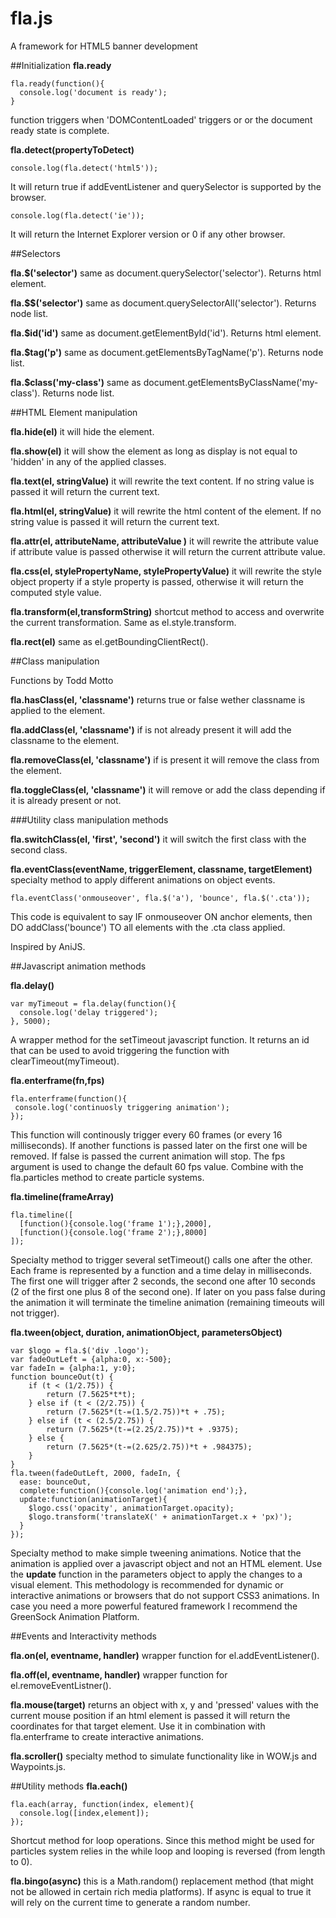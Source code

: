 # fla.js

A framework for HTML5 banner development

##Initialization
**fla.ready**
```
fla.ready(function(){
  console.log('document is ready');
}
```  

function triggers when 'DOMContentLoaded' triggers or or the document ready state is complete.

**fla.detect(propertyToDetect)**
```
console.log(fla.detect('html5'));
```

It will return true if addEventListener and querySelector is supported by the browser.

```
console.log(fla.detect('ie'));
```
It will return the Internet Explorer version or 0 if any other browser.

##Selectors

**fla.$('selector')** same as document.querySelector('selector').  Returns html element.

**fla.$$('selector')** same as document.querySelectorAll('selector').  Returns node list.

**fla.$id('id')** same as document.getElementById('id').  Returns html element.

**fla.$tag('p')** same as document.getElementsByTagName('p').  Returns node list.

**fla.$class('my-class')** same as document.getElementsByClassName('my-class'). Returns node list.

##HTML Element manipulation

**fla.hide(el)** it will hide the element.

**fla.show(el)** it will show the element as long as display is not equal to 'hidden' in any of the applied classes.

**fla.text(el, stringValue)** it will rewrite the text content.  If no string value is passed it will return the current text.

**fla.html(el, stringValue)** it will rewrite the html content of the element.  If no string value is passed it will return the current text.

**fla.attr(el, attributeName, attributeValue )** it will rewrite the attribute value if attribute value is passed otherwise it will return the current attribute value.

**fla.css(el, stylePropertyName, stylePropertyValue)** it will rewrite the style object property if a style property is passed, otherwise it will return the computed style value.

**fla.transform(el,transformString)** shortcut method to access and overwrite the current transformation.  Same as el.style.transform.

**fla.rect(el)** same as el.getBoundingClientRect().

##Class manipulation

Functions by Todd Motto

**fla.hasClass(el, 'classname')** returns true or false wether classname is applied to the element.

**fla.addClass(el, 'classname')** if is not already present it will add the classname to the element.

**fla.removeClass(el, 'classname')** if is present it will remove the class from the element.

**fla.toggleClass(el, 'classname')** it will remove or add the class depending if it is already present or not.

###Utility class manipulation methods

**fla.switchClass(el, 'first', 'second')** it will switch the first class with the second class.

**fla.eventClass(eventName, triggerElement, classname, targetElement)** specialty method to apply different animations on object events.  
```
fla.eventClass('onmouseover', fla.$('a'), 'bounce', fla.$('.cta')); 
```
This code is equivalent to say IF onmouseover ON anchor elements, then DO addClass('bounce') TO all elements with the .cta class applied.

Inspired by AniJS.

##Javascript animation methods

**fla.delay()**
```
var myTimeout = fla.delay(function(){
  console.log('delay triggered');
}, 5000);
```
A wrapper method for the setTimeout javascript function.  It returns an id that can be used to avoid triggering the function with clearTimeout(myTimeout).

**fla.enterframe(fn,fps)**
```
fla.enterframe(function(){
 console.log('continuosly triggering animation');
});
```
This function will continously trigger every 60 frames (or every 16 milliseconds).  If another functions is passed later on the first one will be removed.  If false is passed the current animation will stop.  The fps argument is used to change the default 60 fps value.  Combine with the fla.particles method to create particle systems.

**fla.timeline(frameArray)**
```
fla.timeline([
  [function(){console.log('frame 1');},2000],
  [function(){console.log('frame 2');},8000]
]);
```
Specialty method to trigger several setTimeout() calls one after the other.  Each frame is represented by a function and a time delay in milliseconds.  The first one will trigger after 2 seconds, the second one after 10 seconds (2 of the first one plus 8 of the second one).  If later on you pass false during the animation it will terminate the timeline animation (remaining timeouts will not trigger).

**fla.tween(object, duration, animationObject, parametersObject)**
```
var $logo = fla.$('div .logo');
var fadeOutLeft = {alpha:0, x:-500};
var fadeIn = {alpha:1, y:0};
function bounceOut(t) {
	if (t < (1/2.75)) {
		return (7.5625*t*t);
	} else if (t < (2/2.75)) {
		return (7.5625*(t-=(1.5/2.75))*t + .75);
	} else if (t < (2.5/2.75)) {
		return (7.5625*(t-=(2.25/2.75))*t + .9375);
	} else {
		return (7.5625*(t-=(2.625/2.75))*t + .984375);
	}
}
fla.tween(fadeOutLeft, 2000, fadeIn, {
  ease: bounceOut,
  complete:function(){console.log('animation end');},
  update:function(animationTarget){
    $logo.css('opacity', animationTarget.opacity);
    $logo.transform('translateX(' + animationTarget.x + 'px)');
  }
});
```
Specialty method to make simple tweening animations.  Notice that the animation is applied over a javascript object and not an HTML element.  Use the **update** function in the parameters object to apply the changes to a visual element.  This methodology is recommended for dynamic or interactive animations or browsers that do not support CSS3 animations.  In case you need a more powerful featured framework I recommend the GreenSock Animation Platform.

##Events and Interactivity methods

**fla.on(el, eventname, handler)** wrapper function for el.addEventListener().

**fla.off(el, eventname, handler)** wrapper function for el.removeEventListner().

**fla.mouse(target)** returns an object with x, y and 'pressed' values with the current mouse position if an html element is passed it will return the coordinates for that target element.  Use it in combination with fla.enterframe to create interactive animations.

**fla.scroller()** specialty method to simulate functionality like in WOW.js and Waypoints.js.


##Utility methods
**fla.each()**
```
fla.each(array, function(index, element){
  console.log([index,element]);
});
```
Shortcut method for loop operations.  Since this method might be used for particles system relies in the while loop and looping is reversed (from length to 0).

**fla.bingo(async)** this is a Math.random() replacement method (that might not be allowed in certain rich media platforms).  If async is equal to true it will rely on the current time to generate a random number.

